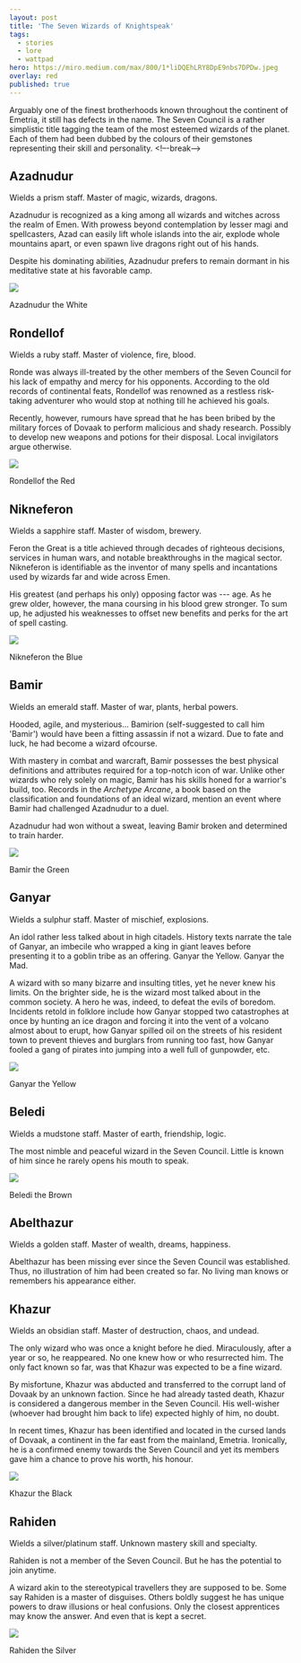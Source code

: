 ```yaml
---
layout: post
title: 'The Seven Wizards of Knightspeak'
tags:
  - stories
  - lore
  - wattpad
hero: https://miro.medium.com/max/800/1*liDQEhLRY8DpE9nbs7DPDw.jpeg
overlay: red
published: true
---
```


Arguably one of the finest brotherhoods known throughout the continent of Emetria, it still has defects in the name. The Seven Council is a rather simplistic title tagging the team of the most esteemed wizards of the planet. Each of them had been dubbed by the colours of their gemstones representing their skill and personality. <!–-break-–>

Azadnudur
---------

Wields a prism staff. Master of magic, wizards, dragons.

Azadnudur is recognized as a king among all wizards and witches across the realm of Emen. With prowess beyond contemplation by lesser magi and spellcasters, Azad can easily lift whole islands into the air, explode whole mountains apart, or even spawn live dragons right out of his hands.

Despite his dominating abilities, Azadnudur prefers to remain dormant in his meditative state at his favorable camp.

![](https://theknightspeak.files.wordpress.com/2020/12/azadnudur-the-white.jpg?w=300)

Azadnudur the White

Rondellof
---------

Wields a ruby staff. Master of violence, fire, blood.

Ronde was always ill-treated by the other members of the Seven Council for his lack of empathy and mercy for his opponents. According to the old records of continental feats, Rondellof was renowned as a restless risk-taking adventurer who would stop at nothing till he achieved his goals.

Recently, however, rumours have spread that he has been bribed by the military forces of Dovaak to perform malicious and shady research. Possibly to develop new weapons and potions for their disposal. Local invigilators argue otherwise.

![](https://theknightspeak.files.wordpress.com/2020/12/rondellof-the-red.jpg?w=199)

Rondellof the Red

Nikneferon
----------

Wields a sapphire staff. Master of wisdom, brewery.

Feron the Great is a title achieved through decades of righteous decisions, services in human wars, and notable breakthroughs in the magical sector. Nikneferon is identifiable as the inventor of many spells and incantations used by wizards far and wide across Emen.

His greatest (and perhaps his only) opposing factor was --- age. As he grew older, however, the mana coursing in his blood grew stronger. To sum up, he adjusted his weaknesses to offset new benefits and perks for the art of spell casting.

![](https://theknightspeak.files.wordpress.com/2020/12/nikneferon-the-blue.jpg?w=232)

Nikneferon the Blue

Bamir
-----

Wields an emerald staff. Master of war, plants, herbal powers.

Hooded, agile, and mysterious... Bamirion (self-suggested to call him 'Bamir') would have been a fitting assassin if not a wizard. Due to fate and luck, he had become a wizard ofcourse.

With mastery in combat and warcraft, Bamir possesses the best physical definitions and attributes required for a top-notch icon of war. Unlike other wizards who rely solely on magic, Bamir has his skills honed for a warrior's build, too. Records in the *Archetype Arcane*, a book based on the classification and foundations of an ideal wizard, mention an event where Bamir had challenged Azadnudur to a duel.

Azadnudur had won without a sweat, leaving Bamir broken and determined to train harder.

![](https://theknightspeak.files.wordpress.com/2020/12/bamir-the-green.jpg?w=300)

Bamir the Green

Ganyar
------

Wields a sulphur staff. Master of mischief, explosions.

An idol rather less talked about in high citadels. History texts narrate the tale of Ganyar, an imbecile who wrapped a king in giant leaves before presenting it to a goblin tribe as an offering. Ganyar the Yellow. Ganyar the Mad.

A wizard with so many bizarre and insulting titles, yet he never knew his limits. On the brighter side, he is the wizard most talked about in the common society. A hero he was, indeed, to defeat the evils of boredom. Incidents retold in folklore include how Ganyar stopped two catastrophes at once by hunting an ice dragon and forcing it into the vent of a volcano almost about to erupt, how Ganyar spilled oil on the streets of his resident town to prevent thieves and burglars from running too fast, how Ganyar fooled a gang of pirates into jumping into a well full of gunpowder, etc.

![](https://theknightspeak.files.wordpress.com/2020/12/ganyar-the-yellow.jpg?w=289)

Ganyar the Yellow

Beledi
------

Wields a mudstone staff. Master of earth, friendship, logic.

The most nimble and peaceful wizard in the Seven Council. Little is known of him since he rarely opens his mouth to speak.

![](https://theknightspeak.files.wordpress.com/2020/12/beledi-the-brown.jpg_large.jpg?w=221)

Beledi the Brown

Abelthazur
----------

Wields a golden staff. Master of wealth, dreams, happiness.

Abelthazur has been missing ever since the Seven Council was established. Thus, no illustration of him had been created so far. No living man knows or remembers his appearance either.

Khazur
------

Wields an obsidian staff. Master of destruction, chaos, and undead.

The only wizard who was once a knight before he died. Miraculously, after a year or so, he reappeared. No one knew how or who resurrected him. The only fact known so far, was that Khazur was expected to be a fine wizard.

By misfortune, Khazur was abducted and transferred to the corrupt land of Dovaak by an unknown faction. Since he had already tasted death, Khazur is considered a dangerous member in the Seven Council. His well-wisher (whoever had brought him back to life) expected highly of him, no doubt.

In recent times, Khazur has been identified and located in the cursed lands of Dovaak, a continent in the far east from the mainland, Emetria. Ironically, he is a confirmed enemy towards the Seven Council and yet its members gave him a chance to prove his worth, his honour.

![](https://theknightspeak.files.wordpress.com/2020/12/khazur-the-black.jpg?w=225)

Khazur the Black

Rahiden
-------

Wields a silver/platinum staff. Unknown mastery skill and specialty.

Rahiden is not a member of the Seven Council. But he has the potential to join anytime.

A wizard akin to the stereotypical travellers they are supposed to be. Some say Rahiden is a master of disguises. Others boldly suggest he has unique powers to draw illusions or heal confusions. Only the closest apprentices may know the answer. And even that is kept a secret.

![](https://theknightspeak.files.wordpress.com/2020/12/rahiden-the-silver.png?w=300)

Rahiden the Silver
